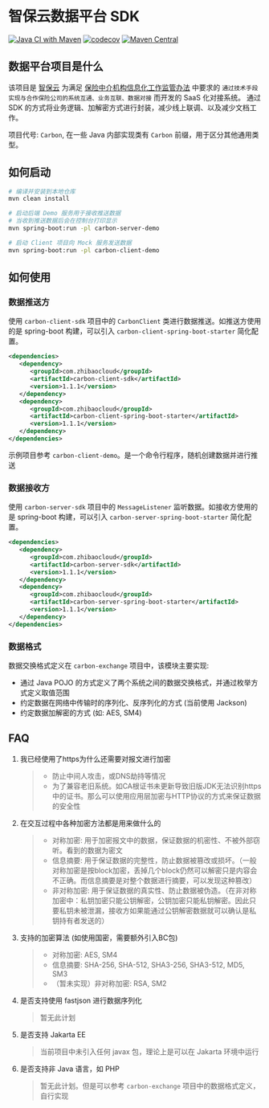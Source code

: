 # 智保云数据平台 SDK 

[![Java CI with Maven](https://github.com/zhibaocloud/carbon-integration/actions/workflows/ci.yaml/badge.svg)](https://github.com/zhibaocloud/carbon-integration/actions/workflows/ci.yaml) 
[![codecov](https://codecov.io/gh/zhibaocloud/carbon-integration/graph/badge.svg?token=M45BAZQJP7)](https://codecov.io/gh/zhibaocloud/carbon-integration) 
[![Maven Central](https://maven-badges.herokuapp.com/maven-central/com.zhibaocloud/carbon-integration/badge.svg)](https://maven-badges.herokuapp.com/maven-central/com.zhibaocloud/carbon-integration)

## 数据平台项目是什么

该项目是 [智保云](https://zhibaocloud.com) 为满足 [保险中介机构信息化工作监管办法](http://www.gov.cn/zhengce/zhengceku/2021-01/13/content_5579627.htm)
中要求的 `通过技术手段实现与合作保险公司的系统互通、业务互联、数据对接` 而开发的 SaaS 化对接系统。 
通过 SDK 的方式将业务逻辑、加解密方式进行封装，减少线上联调、以及减少文档工作。

项目代号: `Carbon`, 在一些 Java 内部实现类有 `Carbon` 前缀，用于区分其他通用类型。

## 如何启动

```bash
# 编译并安装到本地仓库
mvn clean install

# 启动后端 Demo 服务用于接收推送数据
# 当收到推送数据后会在控制台打印显示
mvn spring-boot:run -pl carbon-server-demo

# 启动 Client 项目向 Mock 服务发送数据
mvn spring-boot:run -pl carbon-client-demo
```

## 如何使用

### 数据推送方

使用 `carbon-client-sdk` 项目中的 `CarbonClient` 类进行数据推送。如推送方使用的是 spring-boot 构建，可以引入 `carbon-client-spring-boot-starter` 简化配置。

```xml
<dependencies>
   <dependency>
      <groupId>com.zhibaocloud</groupId>
      <artifactId>carbon-client-sdk</artifactId>
      <version>1.1.1</version>
   </dependency>
   <dependency>
      <groupId>com.zhibaocloud</groupId>
      <artifactId>carbon-client-spring-boot-starter</artifactId>
      <version>1.1.1</version>
   </dependency>
</dependencies>
```

示例项目参考 `carbon-client-demo`。是一个命令行程序，随机创建数据并进行推送

### 数据接收方

使用 `carbon-server-sdk` 项目中的 `MessageListener` 监听数据。如接收方使用的是 spring-boot 构建，可以引入 `carbon-server-spring-boot-starter` 简化配置。

```xml
<dependencies>
   <dependency>
      <groupId>com.zhibaocloud</groupId>
      <artifactId>carbon-server-sdk</artifactId>
      <version>1.1.1</version>
   </dependency>
   <dependency>
      <groupId>com.zhibaocloud</groupId>
      <artifactId>carbon-server-spring-boot-starter</artifactId>
      <version>1.1.1</version>
   </dependency>
</dependencies>
```

### 数据格式

数据交换格式定义在 `carbon-exchange` 项目中，该模块主要实现:

* 通过 Java POJO 的方式定义了两个系统之间的数据交换格式，并通过枚举方式定义取值范围
* 约定数据在网络中传输时的序列化、反序列化的方式 (当前使用 Jackson)
* 约定数据加解密的方式 (如: AES, SM4)

## FAQ

1. 我已经使用了https为什么还需要对报文进行加密
   > * 防止中间人攻击，或DNS劫持等情况
   > * 为了兼容老旧系统。如CA根证书未更新导致旧版JDK无法识别https中的证书。那么可以使用应用层加密与HTTP协议的方式来保证数据的安全性

2. 在交互过程中各种加密方法都是用来做什么的
   > * 对称加密: 用于加密报文中的数据，保证数据的机密性、不被外部窃听。看到的数据为密文
   > * 信息摘要: 用于保证数据的完整性，防止数据被篡改或损坏。（一般对称加密是按block加密，丢掉几个block仍然可以解密只是内容会不正确。而信息摘要是对整个数据进行摘要，可以发现这种篡改）
   > * 非对称加密: 用于保证数据的真实性、防止数据被伪造。（在非对称加密中：私钥加密只能公钥解密，公钥加密只能私钥解密。因此只要私钥未被泄漏，接收方如果能通过公钥解密数据就可以确认是私钥持有者发送的）

3. 支持的加密算法 (如使用国密，需要额外引入BC包)
   > * 对称加密: AES, SM4
   > * 信息摘要: SHA-256, SHA-512, SHA3-256, SHA3-512, MD5, SM3
   > * （暂未实现）非对称加密: RSA, SM2

4. 是否支持使用 fastjson 进行数据序列化
   > 暂无此计划

5. 是否支持 Jakarta EE
   > 当前项目中未引入任何 javax 包，理论上是可以在 Jakarta 环境中运行

6. 是否支持非 Java 语言，如 PHP
   > 暂无此计划。但是可以参考 `carbon-exchange` 项目中的数据格式定义，自行实现

